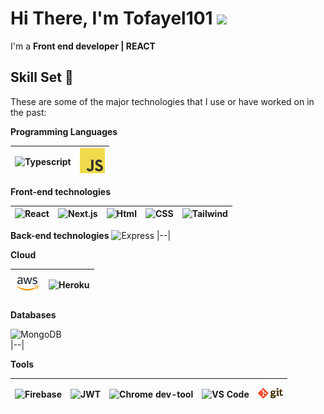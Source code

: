 
<h1>Hi There, I'm Tofayel101 <img  src="https://i.ibb.co/WfcCRGQ/The-Premier-You-Tube-Channel-Management-Toolkit.gif" ></h1>

I'm a **Front end developer | REACT** 

## Skill Set :muscle:

These are some of the major technologies that I use or have worked on in the past:

**Programming Languages**

<img title="Typescript" alt="Typescript" width="40px" src="https://i.ibb.co/cLNyVBd/Typescript-logo-2020-svg-1.png" />|<img alt="JS" title="JavaScript" width="40px" src="https://raw.githubusercontent.com/github/explore/master/topics/javascript/javascript.png">
|--|--|

**Front-end technologies**

<img title="React" alt="React" width="40px" src="https://i.ibb.co/khDFmPg/pngwing-com.png">|<img title="Next.js" alt="Next.js" width="40px" src="https://i.ibb.co/svRtNKR/nextjs-logo.png">|<img title="Html" alt="Html" width="40px" src="https://i.ibb.co/808yP8j/pngwing-com-3.png">|<img title="CSS" alt="CSS" width="40px" src="https://i.ibb.co/5GMsgMr/pngwing-com-4.png">|<img title="Tailwind" alt="Tailwind" width="40px" src="https://i.ibb.co/3hPsvBd/pngwing-com-2.png">
|--|--|--|--|--|

 **Back-end technologies**
<img title="Express" alt="Express" width="40px" src="https://i.ibb.co/ZxDrVQy/images.png">
|--|

**Cloud**

<img title="AWS" alt="AWS" width="40px" src="https://raw.githubusercontent.com/github/explore/main/topics/aws/aws.png">|<img title="Heroku" alt="Heroku" width="40px" src="https://img.icons8.com/color/48/000000/heroku.png">
|--|--|

**Databases**

<img title="MongoDB" alt="MongoDB" width="40px" src="https://i.ibb.co/vDSqmBx/385-3850359-icon-mongodb-logo-hd-png-download.png"> <br>
|--|

**Tools**

<img title="Firebase" alt="Firebase" width="40px" src="https://i.ibb.co/gJr4Cbk/pngaaa-com-1100998.png">|<img title="JWT" alt="JWT" width="40px" src="https://i.ibb.co/6NHRxBz/png-transparent-security-token-json-web-token-access-token-representational-state-transfer-others-mi.png">|<img title="Chrome dev-tool" alt="Chrome dev-tool" width="40px" src="https://i.ibb.co/ZKBMt1w/google-developers-icon.png">|<img title="VS Code" alt="VS Code" width="40px" src="https://img.icons8.com/fluent/48/000000/visual-studio-code-2019.png">|<img title="git" alt="git" width="40px" src="https://raw.githubusercontent.com/github/explore/master/topics/git/git.png">
|--|--|--|--|--|
<br>
<!-- 
## Some of my stats :bar_chart:

<img src="https://github-readme-stats.vercel.app/api?username=tofayel101&show_icons=true&theme=radical"> -->


<br>

## Let's Connect :handshake:

<a href="https://www.linkedin.com/in/tofayel101/"><img src="https://cdn2.iconfinder.com/data/icons/social-media-2285/512/1_Linkedin_unofficial_colored_svg-128.png" width="40"></a>

### Let's do it

<a href="https://teamtrees.org/"><img src='https://i.ibb.co/whjXrR4/5de163dd31ebc3-37104218-png.png' title="team trees" alt="team trees" height="400"></a>|<a href="https://teamseas.org/"><img src='https://i.ibb.co/tK1m7nk/save-ocean-poster-vector-32004345.jpg' title="team seas" alt="team seas" height="400"></a>
|--|--|
